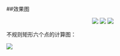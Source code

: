 ##效果图

<p align="center">

<img src = "http://images2015.cnblogs.com/blog/471463/201602/471463-20160217155333425-814001142.png">
<img src ="http://images2015.cnblogs.com/blog/471463/201602/471463-20160217155350503-57345138.png">
<img src ="http://images2015.cnblogs.com/blog/471463/201602/471463-20160217155403581-1718101122.png">

不规则矩形六个点的计算图：

<img src ="http://images2015.cnblogs.com/blog/471463/201602/471463-20160217161805519-258478612.png">
